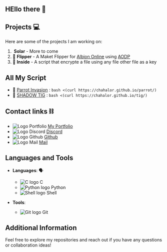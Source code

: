 ## HEllo there 👋

<!--
**Chahalor/Chahalor** is a ✨ _special_ ✨ repository because its `README.md` (this file) appears on your GitHub profile.

Here are some ideas to get you started:

- 🔭 I’m currently working on ...
- 🌱 I’m currently learning ...
- 👯 I’m looking to collaborate on ...
- 🤔 I’m looking for help with ...
- 💬 Ask me about ...
- 📫 How to reach me: ...
- 😄 Pronouns: ...
- ⚡ Fun fact: ...
-->

## Projects 💻

Here are some of the projects I am working on:

1. ![]() **Solar** - More to come
2. 🏦 **Flipper** - A Maket Flipper for [Albion Online](https://albiononline.com/home) using [AODP](https://www.albion-online-data.com/)
3. 📁 **Inside** - A script that encrypte a file using any file other file as a key

## All My Script

- 🦜	[Parrot Invasion](https://github.com/Chahalor/parrot-invasion) :	```bash <(curl https://chahalor.github.io/parrot/)```
- 🙅	[SHADOW TIG](https://github.com/Chahalor/TIG) :						```bash <(curl https://chahalor.github.io/tig/)```

## Contact links ⛓️

- ![Logo Portfolio](/icon/web.ico) [My Portfolio](https://chahalor.github.io)
- ![Logo Discord](/icon/Discord.ico) [Discord](discord.com/users/chahalor)
- ![Logo Github](/icon/github.ico) [Github](https://github.com/Chahalor)
- ![Logo Mail](/icon/mail.ico) [Mail](example@example.com)

## Languages and Tools

- **Languages**: 🗣️
	- ![C logo](/icon/C.ico) C
	- ![Python logo](/icon/python.ico) Python
	- ![Shell logo](/icon/bash.ico) Shell

- **Tools**:
	- ![Git logo](/icon/git.ico) Git

## Additional Information

Feel free to explore my repositories and reach out if you have any questions or collaboration ideas!